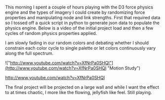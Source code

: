 This morning I spent a couple of hours playing with the D3 force physics engine and the types of imagery I could create by randomizing force properties and manipulating node and link strengths.  First that required data so I tossed off a quick script in python to generate json data to populate the physics engine.  Below is a video of the initial project load and then a few cycles of random physics properties applied.  

I am  slowly fading in our random colors and debating whether I should constrain each color cycle to single palette or let colors continuously vary along the full spectrum.  

!["http://www.youtube.com/watch?v=XfNrPa0SHQI"](http://www.youtube.com/watch?v=XfNrPa0SHQI "Motion Study") 

http://www.youtube.com/watch?v=XfNrPa0SHQI 

The final project will be projected on a large wall and while I want the effect to at times chaotic, I more like the flowing, jellyfish like feel.  Still playing.  

